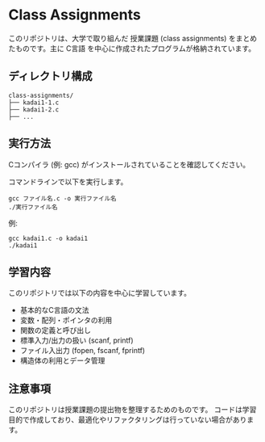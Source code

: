# Class Assignments

このリポジトリは、大学で取り組んだ 授業課題 (class assignments) をまとめたものです。主に C言語 を中心に作成されたプログラムが格納されています。

## ディレクトリ構成
```
class-assignments/
├── kadai1-1.c
├── kadai1-2.c
├── ...
```

## 実行方法

Cコンパイラ (例: gcc) がインストールされていることを確認してください。

コマンドラインで以下を実行します。
```
gcc ファイル名.c -o 実行ファイル名
./実行ファイル名
```

例:
```
gcc kadai1.c -o kadai1
./kadai1
```
## 学習内容

このリポジトリでは以下の内容を中心に学習しています。

- 基本的なC言語の文法
- 変数・配列・ポインタの利用
- 関数の定義と呼び出し
- 標準入力/出力の扱い (scanf, printf)
- ファイル入出力 (fopen, fscanf, fprintf)
- 構造体の利用とデータ管理

 ## 注意事項

このリポジトリは授業課題の提出物を整理するためのものです。
コードは学習目的で作成しており、最適化やリファクタリングは行っていない場合があります。



